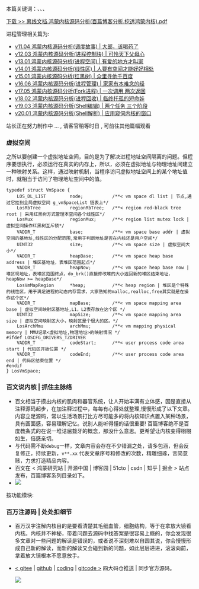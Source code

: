 本篇关键词：、、、


[下载 >> 离线文档.鸿蒙内核源码分析(百篇博客分析.挖透鸿蒙内核).pdf](https://weharmonyos.oss-cn-hangzhou.aliyuncs.com/resources/pdf/鸿蒙内核源码分析(百篇博客分析.挖透鸿蒙内核).zip)

进程管理相关篇为: 

* [v11.04 鸿蒙内核源码分析(调度故事) | 大郎，该喝药了](/blog/11.md)
* [v12.03 鸿蒙内核源码分析(进程控制块) | 可怜天下父母心](/blog/12.md)
* [v13.01 鸿蒙内核源码分析(进程空间) | 有爱的地方才叫家 ](/blog/13.md)
* [v14.01 鸿蒙内核源码分析(线性区) | 人要有空间才能好好相处](/blog/14.md)
* [v15.01 鸿蒙内核源码分析(红黑树) | 众里寻他千百度 ](/blog/15.md)
* [v16.06 鸿蒙内核源码分析(进程管理) | 家家有本难念的经](/blog/16.md)
* [v17.05 鸿蒙内核源码分析(Fork进程) | 一次调用 两次返回](/blog/17.md)
* [v18.02 鸿蒙内核源码分析(进程回收) | 临终托孤的短命娃](/blog/18.md)
* [v19.03 鸿蒙内核源码分析(Shell编辑) | 两个任务 三个阶段](/blog/19.md)
* [v20.01 鸿蒙内核源码分析(Shell解析) | 应用窥伺内核的窗口](/blog/20.md)



站长正在努力制作中 ... , 请客官稍等时日 , 可前往其他篇幅观看 

### 虚拟空间

之所以要创建一个虚拟地址空间，目的是为了解决进程地址空间隔离的问题。但程序要想执行，必须运行在真实的内存上，所以，必须在虚拟地址与物理地址间建立一种映射关系。这样，通过映射机制，当程序访问虚拟地址空间上的某个地址值时，就相当于访问了物理地址空间中的值。

```
typedef struct VmSpace {
    LOS_DL_LIST         node;           /**< vm space dl list | 节点,通过它挂到全局虚拟空间 g_vmSpaceList 链表上*/
    LosRbTree           regionRbTree;   /**< region red-black tree root | 采用红黑树方式管理本空间各个线性区*/
    LosMux              regionMux;      /**< region list mutex lock | 虚拟空间操作红黑树互斥锁*/
    VADDR_T             base;           /**< vm space base addr | 虚拟空间的基地址,线性区的分配范围,常用于判断地址是否在内核还是用户空间*/
    UINT32              size;           /**< vm space size | 虚拟空间大小*/
    VADDR_T             heapBase;       /**< vm space heap base address | 堆区基地址，表堆区范围起点*/
    VADDR_T             heapNow;        /**< vm space heap base now | 堆区现地址，表堆区范围终点，do_brk()直接修改堆的大小返回新的堆区结束地址， heapNow >= heapBase*/
    LosVmMapRegion      *heap;          /**< heap region | 堆区是个特殊的线性区，用于满足进程的动态内存需求，大家熟知的malloc,realloc,free其实就是在操作这个区*/    
    VADDR_T             mapBase;        /**< vm space mapping area base | 虚拟空间映射区基地址,L1，L2表存放在这个区 */
    UINT32              mapSize;        /**< vm space mapping area size | 虚拟空间映射区大小，映射区是个很大的区。*/
    LosArchMmu          archMmu;        /**< vm mapping physical memory | MMU记录<虚拟地址,物理地址>的映射情况 */
#ifdef LOSCFG_DRIVERS_TZDRIVER
    VADDR_T             codeStart;      /**< user process code area start | 代码区开始位置 */
    VADDR_T             codeEnd;        /**< user process code area end | 代码区结束位置 */
#endif
} LosVmSpace;
```

### 百文说内核 | 抓住主脉络

* 百文相当于摸出内核的肌肉和器官系统，让人开始丰满有立体感，因是直接从注释源码起步，在加注释过程中，每每有心得处就整理,慢慢形成了以下文章。内容立足源码，常以生活场景打比方尽可能多的将内核知识点置入某种场景，具有画面感，容易理解记忆。说别人能听得懂的话很重要! 百篇博客绝不是百度教条式的在说一堆诘屈聱牙的概念，那没什么意思。更希望让内核变得栩栩如生，倍感亲切。
* 与代码需不断`debug`一样，文章内容会存在不少错漏之处，请多包涵，但会反复修正，持续更新，`v**.xx` 代表文章序号和修改的次数，精雕细琢，言简意赅，力求打造精品内容。
* 百文在 < 鸿蒙研究站 | 开源中国 | 博客园 | 51cto | csdn | 知乎 | 掘金 > 站点发布，百篇博客系列目录如下。
* ![](https://weharmonyos.oss-cn-hangzhou.aliyuncs.com/resources/common/cate.png)

按功能模块:


### 百万注源码 | 处处扣细节

* 百万汉字注解内核目的是要看清楚其毛细血管，细胞结构，等于在拿放大镜看内核。内核并不神秘，带着问题去源码中找答案是很容易上瘾的，你会发现很多文章对一些问题的解读是错误的，或者说不深刻难以自圆其说，你会慢慢形成自己新的解读，而新的解读又会碰到新的问题，如此层层递进，滚滚向前，拿着放大镜根本不愿意放手。
* [< gitee](https://gitee.com/weharmony/kernel_liteos_a_note) | [github](https://github.com/kuangyufei/kernel_liteos_a_note) | [coding](https://weharmony.coding.net/public/harmony/kernel_liteos_a_note/git/files) | [gitcode >](https://gitcode.net/kuangyufei/kernel_liteos_a_note) 四大码仓推送 | 同步官方源码。
  
  [![](https://gitee.com/weharmony/kernel_liteos_a_note/widgets/widget_card.svg?colors=393222,ebdfc1,fffae5,d8ca9f,393222,a28b40)](https://gitee.com/weharmony/kernel_liteos_a_note)


